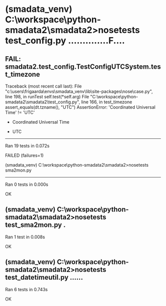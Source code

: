 
(smadata_venv) C:\workspace\python-smadata2\smadata2>nosetests test_config.py
..............F....
======================================================================
FAIL: smadata2.test_config.TestConfigUTCSystem.test_timezone
----------------------------------------------------------------------
Traceback (most recent call last):
  File "c:\users\frigaarda\envs\smadata_venv\lib\site-packages\nose\case.py", line 198, in runTest
    self.test(*self.arg)
  File "C:\workspace\python-smadata2\smadata2\test_config.py", line 166, in test_timezone
    assert_equals(dt.tzname(), "UTC")
AssertionError: 'Coordinated Universal Time' != 'UTC'
- Coordinated Universal Time
+ UTC


----------------------------------------------------------------------
Ran 19 tests in 0.072s

FAILED (failures=1)

(smadata_venv) C:\workspace\python-smadata2\smadata2>nosetests sma2mon.py

----------------------------------------------------------------------
Ran 0 tests in 0.000s

OK

(smadata_venv) C:\workspace\python-smadata2\smadata2>nosetests test_sma2mon.py
.
----------------------------------------------------------------------
Ran 1 test in 0.008s

OK

(smadata_venv) C:\workspace\python-smadata2\smadata2>nosetests test_datetimeutil.py
......
----------------------------------------------------------------------
Ran 6 tests in 0.743s

OK